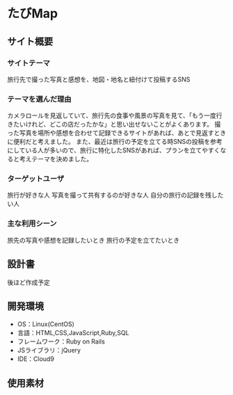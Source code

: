 # たびMap
## サイト概要
### サイトテーマ
旅行先で撮った写真と感想を、地図・地名と紐付けて投稿するSNS
​
### テーマを選んだ理由
カメラロールを見返していて、旅行先の食事や風景の写真を見て、「もう一度行きたいけれど、どこの店だったかな」と思い出せないことがよくあります。
撮った写真を場所や感想を合わせて記録できるサイトがあれば、あとで見返すときに便利だと考えました。
また、最近は旅行の予定を立てる時SNSの投稿を参考にしている人が多いので、旅行に特化したSNSがあれば、プランを立てやすくなると考えテーマを決めました。

### ターゲットユーザ
旅行が好きな人
写真を撮って共有するのが好きな人
自分の旅行の記録を残したい人
​
### 主な利用シーン
旅先の写真や感想を記録したいとき
旅行の予定を立てたいとき
​
## 設計書
後ほど作成予定

## 開発環境
- OS：Linux(CentOS)
- 言語：HTML,CSS,JavaScript,Ruby,SQL
- フレームワーク：Ruby on Rails
- JSライブラリ：jQuery
- IDE：Cloud9
​
## 使用素材
